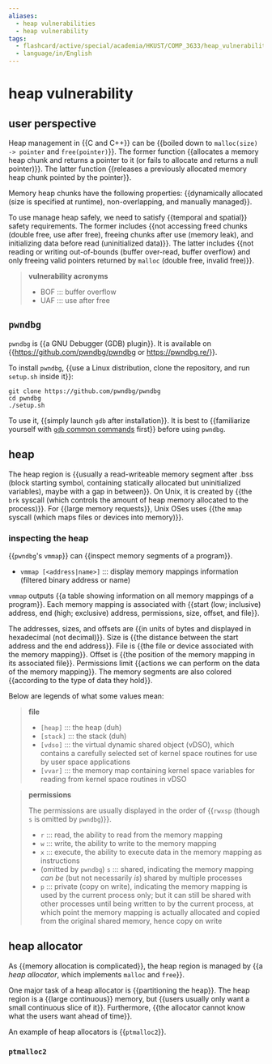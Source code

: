 ```yaml
---
aliases:
  - heap vulnerabilities
  - heap vulnerability
tags:
  - flashcard/active/special/academia/HKUST/COMP_3633/heap_vulnerability
  - language/in/English
---
```


# heap vulnerability

## user perspective

Heap management in {{C and C++}} can be {{boiled down to `malloc(size) -> pointer` and `free(pointer)`}}. The former function {{allocates a memory heap chunk and returns a pointer to it (or fails to allocate and returns a null pointer)}}. The latter function {{releases a previously allocated memory heap chunk pointed by the pointer}}. <!--SR:!2024-09-18,14,290!2024-09-19,15,290!2024-09-19,15,290!2024-09-17,13,290-->

Memory heap chunks have the following properties: {{dynamically allocated (size is specified at runtime), non-overlapping, and manually managed}}. <!--SR:!2024-09-21,17,290-->

To use manage heap safely, we need to satisfy {{temporal and spatial}} safety requirements. The former includes {{not accessing freed chunks (double free, use after free), freeing chunks after use (memory leak), and initializing data before read (uninitialized data)}}. The latter includes {{not reading or writing out-of-bounds (buffer over-read, buffer overflow) and only freeing valid pointers returned by `malloc` (double free, invalid free)}}. <!--SR:!2024-09-19,15,290!2024-09-21,17,290!2024-09-20,16,290-->

> __vulnerability acronyms__
>
> - BOF ::: buffer overflow <!--SR:!2024-09-18,14,290!2024-09-19,15,290-->
> - UAF ::: use after free <!--SR:!2024-09-17,13,290!2024-09-17,13,290-->

## `pwndbg`

`pwndbg` is {{a GNU Debugger (GDB) plugin}}. It is available on {{<https://github.com/pwndbg/pwndbg> or <https://pwndbg.re/>}}. <!--SR:!2024-09-21,17,290!2024-09-17,13,290-->

To install `pwndbg`, {{use a Linux distribution, clone the repository, and run `setup.sh` inside it}}: <!--SR:!2024-09-20,16,290-->

```shell
git clone https://github.com/pwndbg/pwndbg
cd pwndbg
./setup.sh
```

To use it, {{simply launch `gdb` after installation}}. It is best to {{familiarize yourself with [`gdb` common commands](../../../GNU%20Debugger.md#common%20commands) first}} before using `pwndbg`. <!--SR:!2024-09-19,15,290!2024-09-21,17,290-->

## heap

The heap region is {{usually a read-writeable memory segment after .bss (block starting symbol, containing statically allocated but uninitialized variables), maybe with a gap in between}}. On Unix, it is created by {{the `brk` syscall (which controls the amount of heap memory allocated to the process)}}. For {{large memory requests}}, Unix OSes uses {{the `mmap` syscall (which maps files or devices into memory)}}. <!--SR:!2024-09-19,15,290!2024-09-17,13,290!2024-09-21,17,290!2024-09-19,15,290-->

### inspecting the heap

{{`pwndbg`'s `vmmap`}} can {{inspect memory segments of a program}}. <!--SR:!2024-09-18,14,290!2024-09-18,14,290-->

- `vmmap [<address|name>]` ::: display memory mappings information (filtered binary address or name) <!--SR:!2024-09-21,17,290!2024-09-17,13,290-->

`vmmap` outputs {{a table showing information on all memory mappings of a program}}. Each memory mapping is associated with {{start (low; inclusive) address, end (high; exclusive) address, permissions, size, offset, and file}}. <!--SR:!2024-09-20,16,290!2024-09-14,11,270-->

The addresses, sizes, and offsets are {{in units of bytes and displayed in hexadecimal (not decimal)}}. Size is {{the distance between the start address and the end address}}. File is {{the file or device associated with the memory mapping}}. Offset is {{the position of the memory mapping in its associated file}}. Permissions limit {{actions we can perform on the data of the memory mapping}}. The memory segments are also colored {{according to the type of data they hold}}. <!--SR:!2024-09-19,15,290!2024-09-17,13,290!2024-09-18,14,290!2024-09-18,14,290!2024-09-17,13,290!2024-09-18,14,290-->

Below are legends of what some values mean:

> __file__
>
> - `[heap]` ::: the heap (duh) <!--SR:!2024-09-21,17,290!2024-09-17,13,290-->
> - `[stack]` ::: the stack (duh) <!--SR:!2024-09-17,13,290!2024-09-19,15,290-->
> - `[vdso]` ::: the virtual dynamic shared object (vDSO), which contains a carefully selected set of kernel space routines for use by user space applications <!--SR:!2024-09-20,16,290!2024-09-18,14,290-->
> - `[vvar]` ::: the memory map containing kernel space variables for reading from kernel space routines in vDSO <!--SR:!2024-09-20,16,290!2024-09-20,16,290-->

<!-- markdownlint MD028 -->

> __permissions__
>
> The permissions are usually displayed in the order of {{`rwxsp` (though `s` is omitted by `pwndbg`)}}.
>
> - `r` ::: read, the ability to read from the memory mapping <!--SR:!2024-09-18,14,290!2024-09-18,14,290-->
> - `w` ::: write, the ability to write to the memory mapping <!--SR:!2024-09-20,16,290!2024-09-20,16,290-->
> - `x` ::: execute, the ability to execute data in the memory mapping as instructions <!--SR:!2024-09-18,14,290!2024-09-21,17,290-->
> - (omitted by `pwndbg`) `s` ::: shared, indicating the memory mapping _can be_ (but not necessarily _is_) shared by multiple processes <!--SR:!2024-09-20,16,290!2024-09-18,14,290-->
> - `p` ::: private (copy on write), indicating the memory mapping is used by the current process only; but it can still be shared with other processes until being written to by the current process, at which point the memory mapping is actually allocated and copied from the original shared memory, hence copy on write <!--SR:!2024-09-19,15,290!2024-09-17,13,290-->

## heap allocator

As {{memory allocation is complicated}}, the heap region is managed by {{a _heap allocator_, which implements `malloc` and `free`}}. <!--SR:!2024-09-21,17,290!2024-09-21,17,290-->

One major task of a heap allocator is {{partitioning the heap}}. The heap region is a {{large continuous}} memory, but {{users usually only want a small continuous slice of it}}. Furthermore, {{the allocator cannot know what the users want ahead of time}}. <!--SR:!2024-09-20,16,290!2024-09-19,15,290!2024-09-21,17,290!2024-09-20,16,290-->

An example of heap allocators is {{`ptmalloc2`}}. <!--SR:!2024-09-17,13,290-->

### `ptmalloc2`
